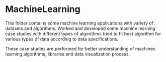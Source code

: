 # MachineLearning

This folder contains some machine learning applications with variety of datasets and algorithms.
Worked and developed some machine learning case studies with different types of algorithms tried to fit best algorithm for various types of data according to data specifications.

These case studies are performed for better understanding of machines learning algorithms, libraries and data visualization process.
